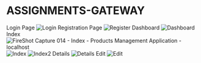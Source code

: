# ASSIGNMENTS-GATEWAY
Login Page
![Login](https://user-images.githubusercontent.com/54692481/104326406-b84f3080-550f-11eb-93fd-1ad40df52927.png)
Registration Page
![Register](https://user-images.githubusercontent.com/54692481/104326517-d157e180-550f-11eb-8619-1d75bcc6d3b2.png)
Dashboard
![Dashboard](https://user-images.githubusercontent.com/54692481/104326570-e16fc100-550f-11eb-9944-bb9f247614f1.png)
Index
![FireShot Capture 014 - Index - Products Management Application - localhost](https://user-images.githubusercontent.com/54692481/104326738-11b75f80-5510-11eb-8135-9e600f5a66cb.png)
![Index](https://user-images.githubusercontent.com/54692481/104326613-ecc2ec80-550f-11eb-9810-1644f84be8ef.png)
![Index2](https://user-images.githubusercontent.com/54692481/104326616-edf41980-550f-11eb-84d2-7d4bc77e5cd5.png)
Details
![Details](https://user-images.githubusercontent.com/54692481/104326802-23006c00-5510-11eb-99e7-8a2f7bdfac50.png)
Edit
![Edit](https://user-images.githubusercontent.com/54692481/104326809-24ca2f80-5510-11eb-8fc1-3afa8719c005.png)
